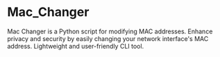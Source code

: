 # Mac_Changer
Mac Changer is a Python script for modifying MAC addresses. Enhance privacy and security by easily changing your network interface's MAC address. Lightweight and user-friendly CLI tool.
